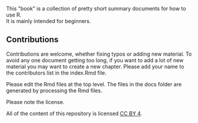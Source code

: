 
This "book" is a collection of pretty short summary documents for how to use R.  
It is mainly intended for beginners.  

## Contributions

Contributions are welcome, whether fixing typos or adding new material.  To avoid any one document getting too long, 
if you want to add a lot of new material you may want to create a new chapter.   Please add your name to the contributors
list in the index.Rmd file.

Please edit the Rmd files at the top level.  The files in the docs folder are generated by processing the Rmd files.  

Please note the license.  

All of the content of this repository is licensed 
[CC BY 4](http://creativecommons.org/licenses/by/4.0/").

